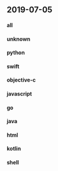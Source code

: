 ## 2019-07-05

#### all

#### unknown

#### python

#### swift

#### objective-c

#### javascript

#### go

#### java

#### html

#### kotlin

#### shell
